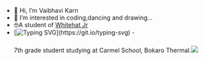 - 👋 Hi, I’m Vaibhavi Karn 
- 👀 I’m interested in coding,dancing and drawing...
- 🤓A student of <a href="code.whitehatjr.com">Whitehat Jr</a>
- [![Typing SVG](https://readme-typing-svg.herokuapp.com?lines=🌱I+am+currently+learning+The+Builder-HTML;the+artist-CSS+AND+the+wizard-JS!)](https://git.io/typing-svg)
-<span> <h3 style="float:left color:red;"></h3>7th grade student studying at Carmel School, Bokaro Thermal.<img src=https://user-images.githubusercontent.com/76275888/130910598-7eb96f7a-1428-4877-8004-516ce75c7791.gif></span>




<!---
vaibhavikarn2001/vaibhavikarn2001 is a ✨ special ✨ repository because its `README.md` (this file) appears on your GitHub profile.
You can click the Preview link to take a look at your changes.
--->
